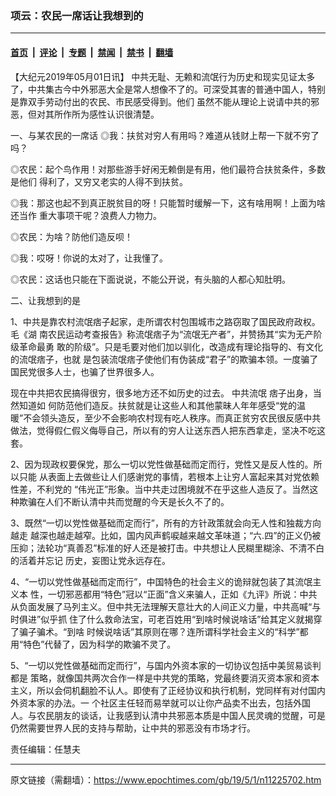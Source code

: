 ### 项云：农民一席话让我想到的

---

#### [首页](../../../..?n11225702) &nbsp;|&nbsp; [评论](../../../../../epoch-comment?n11225702) &nbsp;|&nbsp; [专题](../../../../../epoch-special?n11225702) &nbsp;|&nbsp; [禁闻](../../../../../epoch-news?n11225702) &nbsp;|&nbsp; [禁书](../../../../../books?n11225702) &nbsp;|&nbsp; [翻墙](https://github.com/gfw-breaker/nogfw/blob/master/README.md?n11225702)


<div class="post_content" id="artbody" itemprop="articleBody">
 <!-- article content begin -->
 <p>
  【大纪元2019年05月01日讯】 中共无耻、无赖和流氓行为历史和现实见证太多了，中共集古今中外邪恶大全是常人想像不了的。可深受其害的普通中国人，特别是靠双手劳动付出的农民、市民感受得到。他们 虽然不能从理论上说请中共的邪恶，但对其所作所为感性认识很清楚。
 </p>
 <p>
  一、与某农民的一席话 ◎我：扶贫对穷人有用吗？难道从钱财上帮一下就不穷了吗？
 </p>
 <p>
  ◎农民：起个鸟作用！对那些游手好闲无赖倒是有用，他们最符合扶贫条件，多数是他们 得利了，又穷又老实的人得不到扶贫。
 </p>
 <p>
  ◎我：那这也起不到真正脱贫目的呀！只能暂时缓解一下，这有啥用啊！上面为啥还当作 重大事项干呢？浪费人力物力。
 </p>
 <p>
  ◎农民：为啥？防他们造反呗！
 </p>
 <p>
  ◎我：哎呀！你说的太对了，让我懂了。
 </p>
 <p>
  ◎农民：这话也只能在下面说说，不能公开说，有头脑的人都心知肚明。
 </p>
 <p>
  二、让我想到的是
 </p>
 <p>
  1、中共是靠农村流氓痞子起家，走所谓农村包围城市之路窃取了国民政府政权。毛《湖 南农民运动考查报告》称流氓痞子为“流氓无产者”，并赞扬其“实为无产阶级革命最勇 敢的阶级”。只是毛要对他们加以驯化，改造成有理论指导的、有文化的流氓痞子，也就 是包装流氓痞子使他们有伪装成“君子”的欺骗本领。一度骗了国民党很多人士，也骗了世界很多人。
 </p>
 <p>
  现在中共把农民搞得很穷，很多地方还不如历史的过去。
  <ok href="https://www.epochtimes.com/gb/tag/%E4%B8%AD%E5%85%B1%E6%B5%81%E6%B0%93.html">
   中共流氓
  </ok>
  痞子出身，当然知道如 何防范他们造反。扶贫就是让这些人和其他蒙昧人年年感受“党的温暖”不会领头造反，至少不会影响农村现有吃人秩序。而真正贫穷农民很反感中共做法，觉得假仁假义侮辱自己，所以有的穷人让送东西人把东西拿走，坚决不吃这套。
 </p>
 <p>
  2、因为现政权要保党，那么一切以党性做基础而定而行，党性又是反人性的。所以只能 从表面上去做些让人们感谢党的事情，若根本上让穷人富起来其对党依赖性差，不利党的 “伟光正”形象。当中共走过困境就不在乎这些人造反了。当然这种欺骗在人们不断认清中共而觉醒的今天是长久不了的。
 </p>
 <p>
  3、既然“一切以党性做基础而定而行”，所有的方针政策就会向无人性和独裁方向越走 越深也越走越窄。比如，国内风声鹤唳越来越文革味道；“六.四”的正义仍被压抑；法轮功“真善忍”标准的好人还是被打击。中共想让人民糊里糊涂、不清不白的活着并忘记 历史，妄图让党永远存在。
 </p>
 <p>
  4、“一切以党性做基础而定而行”，中国特色的社会主义的诡辩就包装了其流氓主义本 性，一切邪恶都用“特色”冠以“正面”含义来骗人，正如《九评》所说：中共从负面发展了马列主义。但中共无法理解天意壮大的人间正义力量，中共高喊“与时俱进”似乎抓 住了什么救命法宝，可老百姓用“到啥时候说啥话”给其定义就揭穿了骗子骗术。“到啥 时候说啥话”其原则在哪？连所谓科学社会主义的“科学”都用“特色”代替了，因为科学的欺骗不灵了。
 </p>
 <p>
  5、“一切以党性做基础而定而行”，与国内外资本家的一切协议包括中美贸易谈判都是 策略，就像国共两次合作一样是中共党的策略，党最终要消灭资本家和资本主义，所以会伺机翻脸不认人。即使有了正经协议和执行机制，党同样有对付国内外资本家的办法。一 个社区主任轻而易举就可以让你产品卖不出去，包括外国人。与农民朋友的谈话，让我感到认清中共邪恶本质是中国人民灵魂的觉醒，可是仍然需要世界人民的支持与帮助，让中共的邪恶没有市场才行。
 </p>
 <p>
  责任编辑：任慧夫
 </p>
 <!-- article content end -->
 <div id="below_article_ad">
 </div>
</div>


---

原文链接（需翻墙）：https://www.epochtimes.com/gb/19/5/1/n11225702.htm